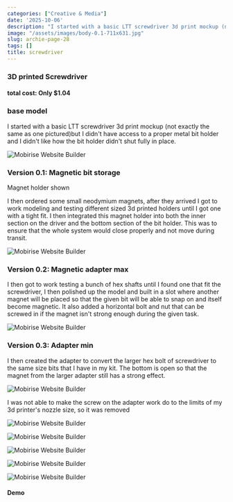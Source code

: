 ```yaml
---
categories: ["Creative & Media"]
date: '2025-10-06'
description: "I started with a basic LTT screwdriver 3d print mockup (not exactly the"
image: "/assets/images/body-0.1-711x631.jpg"
slug: archie-page-28
tags: []
title: screwdriver
---
```



### 3D printed Screwdriver


#### total cost: Only $1.04




### base model


I started with a basic LTT screwdriver 3d print mockup (not exactly the same as one pictured)but I didn't have access to a proper metal bit holder and I didn't like how the bit holder didn't shut fully in place.


![Mobirise Website Builder](/assets/images/base-model.Webp)




### Version 0.1: Magnetic bit storage


Magnet holder shown


I then ordered some small neodymium magnets, after they arrived I got to work modeling and testing different sized 3d printed holders until I got one with a tight fit. I then integrated this magnet holder into both the inner section on the driver and the bottom section of the bit holder. This was to ensure that the whole system would close properly and not move during transit.


![Mobirise Website Builder](/assets/images/magnet-1.0-905x745.jpg)




### Version 0.2: Magnetic adapter max


I then got to work testing a bunch of hex shafts until I found one that fit the screwdriver, I then polished up the model and built in a slot where another magnet will be placed so that the given bit will be able to snap on and itself become magnetic. It also added a horizontal bolt and nut that can be screwed in if the magnet isn't strong enough during the given task.


![Mobirise Website Builder](/assets/images/driver-2.0-655x691.jpg)




### Version 0.3: Adapter min


I then created the adapter to convert the larger hex bolt of screwdriver to the same size bits that I have in my kit. The bottom is open so that the magnet from the larger adapter still has a strong effect.


![Mobirise Website Builder](/assets/images/adapter-mini-553x563.jpg)




I was not able to make the screw on the adapter work do to the limits of my 3d printer's nozzle size, so it was removed




![Mobirise Website Builder](/assets/images/img-463-1900x1067.jpg)


![Mobirise Website Builder](/assets/images/img-462-1900x1067.jpg)


![Mobirise Website Builder](/assets/images/img-459-1900x1267.jpg)


![Mobirise Website Builder](/assets/images/img-456-1900x1267.jpg)


![Mobirise Website Builder](/assets/images/img-455-1900x1267.jpg)




#### Demo


